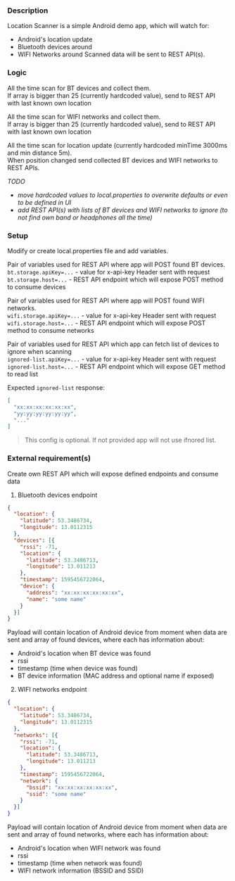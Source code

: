 ### Description

Location Scanner is a simple Android demo app, which will watch for:
* Android's location update
* Bluetooth devices around
* WIFI Networks around
Scanned data will be sent to REST API(s).


### Logic
All the time scan for BT devices and collect them.  
If array is bigger than 25 (currently hardcoded value), send to REST API with last known own location

All the time scan for WIFI networks and collect them.  
If array is bigger than 25 (currently hardcoded value), send to REST API with last known own location

All the time scan for location update (currently hardcoded minTime 3000ms and min distance 5m).  
When position changed send collected BT devices and WIFI networks to REST APIs. 

*TODO*  
* *move hardcoded values to local.properties to overwrite defaults or even to be defined in UI*  
* *add REST API(s) with lists of BT devices and WIFI networks to ignore (to not find own band or headphones all the time)*    

### Setup

Modify or create local.properties file and add variables.

Pair of variables used for REST API where app will POST found BT devices.   
`bt.storage.apiKey=...` - value for x-api-key Header sent with request  
`bt.storage.host=...` - REST API endpoint which will expose POST method to consume devices  

Pair of variables used for REST API where app will POST found WIFI networks.         
`wifi.storage.apiKey=...` - value for x-api-key Header sent with request  
`wifi.storage.host=...` - REST API endpoint which will expose POST method to consume networks  

Pair of variables used for REST API which app can fetch list of devices to ignore when scanning  
`ignored-list.apiKey=...` - value for x-api-key Header sent with request  
`ignored-list.host=...` - REST API endpoint which will expose GET method to read list  

Expected `ignored-list` response:
```json
[
  "xx:xx:xx:xx:xx:xx",
  "yy:yy:yy:yy:yy:yy",
  "..."
]

```
> This config is optional. If not provided app will not use ifnored list.  

### External requirement(s)
Create own REST API which will expose defined endpoints and consume data

1. Bluetooth devices endpoint
```json
{
  "location": {
    "latitude": 53.3486734, 
    "longitude": 13.0112315
  }, 
  "devices": [{ 
    "rssi": -71,
    "location": {
      "latitude": 53.3486713, 
      "longitude": 13.011213
    },
    "timestamp": 1595456722064, 
    "device": {
      "address": "xx:xx:xx:xx:xx:xx",
      "name": "some name" 
    } 
  }] 
}
```
Payload will contain location of Android device from moment when data are sent and array of found devices, where each has information about:
* Android's location when BT device was found
* rssi
* timestamp (time when device was found)
* BT device information (MAC address and optional name if exposed)

2. WIFI networks endpoint
```json
{
  "location": {
    "latitude": 53.3486734, 
    "longitude": 13.0112315
  }, 
  "networks": [{ 
    "rssi": -71,
    "location": {
      "latitude": 53.3486713, 
      "longitude": 13.011213
    },
    "timestamp": 1595456722064, 
    "network": {
      "bssid": "xx:xx:xx:xx:xx:xx",
      "ssid": "some name" 
    } 
  }] 
}
```
Payload will contain location of Android device from moment when data are sent and array of found networks, where each has information about:
* Android's location when WIFI network was found
* rssi
* timestamp (time when network was found)
* WIFI network information (BSSID and SSID)